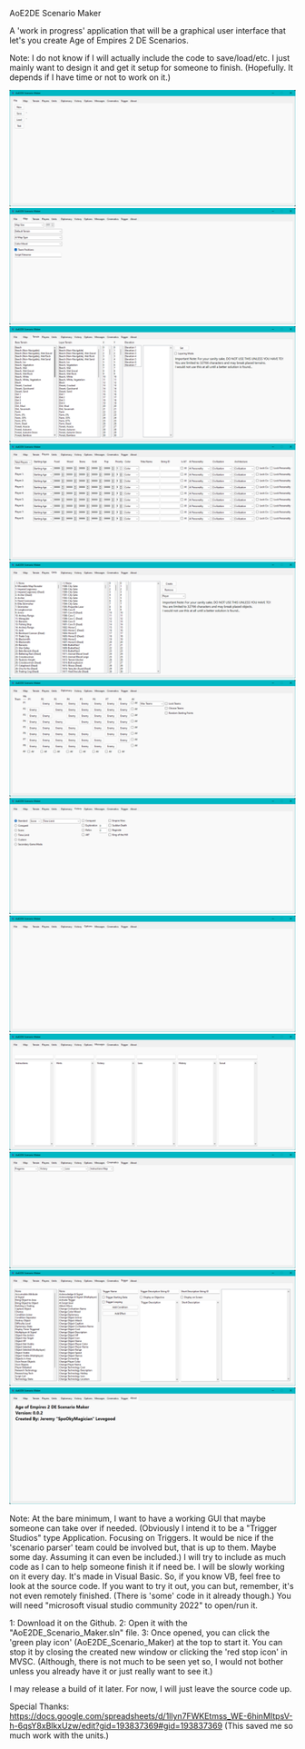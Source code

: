 AoE2DE Scenario Maker

A 'work in progress' application that will be a graphical user interface that let's you create Age of Empires 2 DE Scenarios.

Note: I do not know if I will actually include the code to save/load/etc. I just mainly want to design it and get it setup for someone to finish. (Hopefully. It depends if I have time or not to work on it.)

![Alt text](sm_1.png?raw=true "Screenshot")
![Alt text](sm_2.png?raw=true "Screenshot")
![Alt text](sm_3.png?raw=true "Screenshot")
![Alt text](sm_4.png?raw=true "Screenshot")
![Alt text](sm_5.png?raw=true "Screenshot")
![Alt text](sm_6.png?raw=true "Screenshot")
![Alt text](sm_7.png?raw=true "Screenshot")
![Alt text](sm_8.png?raw=true "Screenshot")
![Alt text](sm_9.png?raw=true "Screenshot")
![Alt text](sm_10.png?raw=true "Screenshot")
![Alt text](sm_11.png?raw=true "Screenshot")
![Alt text](sm_12.png?raw=true "Screenshot")

Note: At the bare minimum, I want to have a working GUI that maybe someone can take over if needed. (Obviously I intend it to be a "Trigger Studios" type Application. Focusing on Triggers. It would be nice if the 'scenario parser' team could be involved but, that is up to them. Maybe some day. Assuming it can even be included.) I will try to include as much code as I can to help someone finish it if need be. I will be slowly working on it every day. It's made in Visual Basic. So, if you know VB, feel free to look at the source code. If you want to try it out, you can but, remember, it's not even remotely finished. (There is 'some' code in it already though.) You will need "microsoft visual studio community 2022" to open/run it.

1: Download it on the Github. 2: Open it with the "AoE2DE_Scenario_Maker.sln" file. 3: Once opened, you can click the 'green play icon' (AoE2DE_Scenario_Maker) at the top to start it. You can stop it by closing the created new window or clicking the 'red stop icon' in MVSC. (Although, there is not much to be seen yet so, I would not bother unless you already have it or just really want to see it.)

I may release a build of it later. For now, I will just leave the source code up.

Special Thanks: https://docs.google.com/spreadsheets/d/1llyn7FWKEtmss_WE-6hinMItpsV-h-6qsY8xBlkxUzw/edit?gid=193837369#gid=193837369 (This saved me so much work with the units.)
